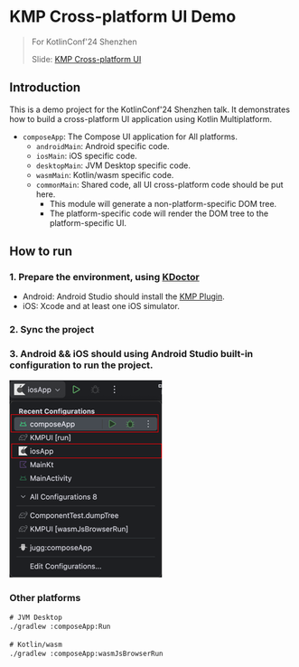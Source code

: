 # KMP Cross-platform UI Demo

> For KotlinConf'24 Shenzhen
>
> Slide: [KMP Cross-platform UI](./rosu_kotlinconf_shenzhen.pdf)

## Introduction

This is a demo project for the KotlinConf'24 Shenzhen talk. It demonstrates how to build a cross-platform UI application using Kotlin Multiplatform.

- `composeApp`: The Compose UI application for All platforms.
  - `androidMain`: Android specific code.
  - `iosMain`: iOS specific code.
  - `desktopMain`: JVM Desktop specific code.
  - `wasmMain`: Kotlin/wasm specific code.
  - `commonMain`: Shared code, all UI cross-platform code should be put here. 
    - This module will generate a non-platform-specific DOM tree.
    - The platform-specific code will render the DOM tree to the platform-specific UI.


## How to run

### 1. Prepare the environment, using [KDoctor](https://github.com/Kotlin/kdoctor)
- Android: Android Studio should install the [KMP Plugin](https://plugins.jetbrains.com/plugin/14936-kotlin-multiplatform).
- iOS: Xcode and at least one iOS simulator.

### 2. Sync the project

### 3. Android && iOS should using Android Studio built-in configuration to run the project.

![./img/mobile.png](./img/mobile.png)

### Other platforms

```shell
# JVM Desktop
./gradlew :composeApp:Run

# Kotlin/wasm
./gradlew :composeApp:wasmJsBrowserRun

```





